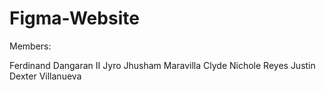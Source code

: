 # Figma-Website

Members:

Ferdinand Dangaran II
Jyro Jhusham Maravilla
Clyde Nichole Reyes
Justin Dexter Villanueva

